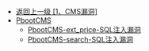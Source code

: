 - [返回上一级 [1、CMS漏洞]](/1、CMS漏洞)
- [PbootCMS](/1、CMS漏洞/PbootCMS/)
  - [PbootCMS-ext_price-SQL注入漏洞](/1、CMS漏洞/PbootCMS/PbootCMS-ext_price-SQL注入漏洞.md)
  - [PbootCMS-search-SQL注入漏洞](/1、CMS漏洞/PbootCMS/PbootCMS-search-SQL注入漏洞.md)
